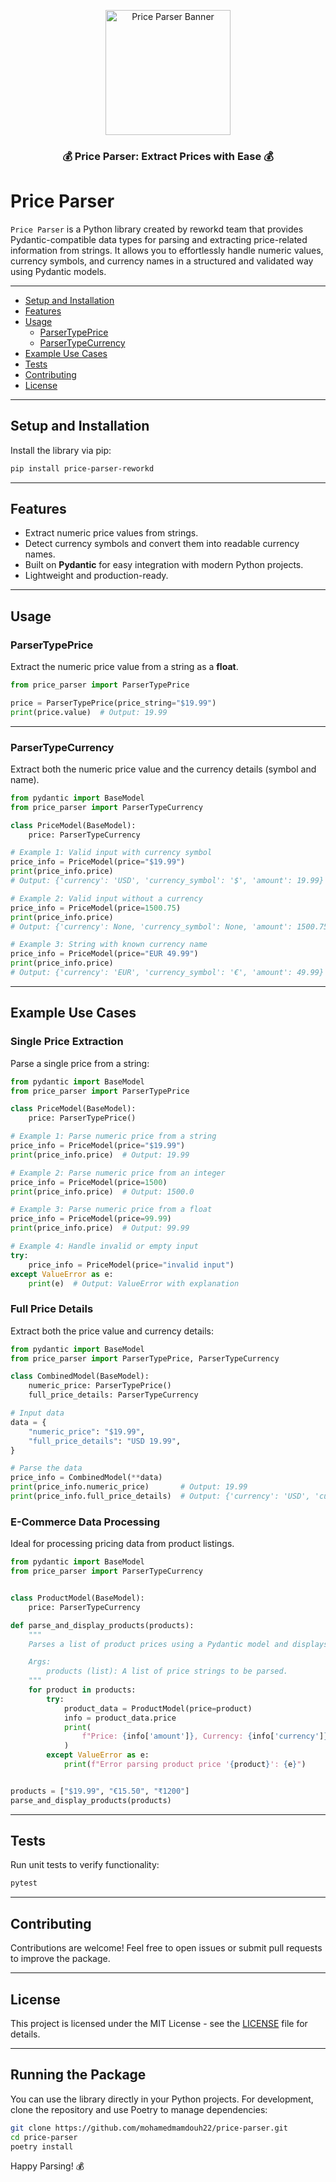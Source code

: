 <p align="center">
  <img src="./.github/assets/banner.png" height="200" alt="Price Parser Banner" />
</p>

<h3 align="center">💰 Price Parser: Extract Prices with Ease 💰</h3>

# Price Parser

`Price Parser` is a Python library created by reworkd team that provides Pydantic-compatible data types for parsing and extracting price-related information from strings. It allows you to effortlessly handle numeric values, currency symbols, and currency names in a structured and validated way using Pydantic models.

---

- [Setup and Installation](#setup-and-installation)
- [Features](#features)
- [Usage](#usage)
  - [ParserTypePrice](#parsertypeprice)
  - [ParserTypeCurrency](#parsertypecurrency)
- [Example Use Cases](#example-use-cases)
- [Tests](#tests)
- [Contributing](#contributing)
- [License](#license)

---

## Setup and Installation

Install the library via pip:

```bash
pip install price-parser-reworkd
```

---

## Features

- Extract numeric price values from strings.
- Detect currency symbols and convert them into readable currency names.
- Built on **Pydantic** for easy integration with modern Python projects.
- Lightweight and production-ready.

---

## Usage

### ParserTypePrice

Extract the numeric price value from a string as a **float**.

```python
from price_parser import ParserTypePrice

price = ParserTypePrice(price_string="$19.99")
print(price.value)  # Output: 19.99
```

---

### ParserTypeCurrency

Extract both the numeric price value and the currency details (symbol and name).

```python
from pydantic import BaseModel
from price_parser import ParserTypeCurrency

class PriceModel(BaseModel):
    price: ParserTypeCurrency

# Example 1: Valid input with currency symbol
price_info = PriceModel(price="$19.99")
print(price_info.price)
# Output: {'currency': 'USD', 'currency_symbol': '$', 'amount': 19.99}

# Example 2: Valid input without a currency
price_info = PriceModel(price=1500.75)
print(price_info.price)
# Output: {'currency': None, 'currency_symbol': None, 'amount': 1500.75}

# Example 3: String with known currency name
price_info = PriceModel(price="EUR 49.99")
print(price_info.price)
# Output: {'currency': 'EUR', 'currency_symbol': '€', 'amount': 49.99}

```

---

## Example Use Cases

### Single Price Extraction

Parse a single price from a string:

```python
from pydantic import BaseModel
from price_parser import ParserTypePrice

class PriceModel(BaseModel):
    price: ParserTypePrice()

# Example 1: Parse numeric price from a string
price_info = PriceModel(price="$19.99")
print(price_info.price)  # Output: 19.99

# Example 2: Parse numeric price from an integer
price_info = PriceModel(price=1500)
print(price_info.price)  # Output: 1500.0

# Example 3: Parse numeric price from a float
price_info = PriceModel(price=99.99)
print(price_info.price)  # Output: 99.99

# Example 4: Handle invalid or empty input
try:
    price_info = PriceModel(price="invalid input")
except ValueError as e:
    print(e)  # Output: ValueError with explanation

```

### Full Price Details

Extract both the price value and currency details:

```python
from pydantic import BaseModel
from price_parser import ParserTypePrice, ParserTypeCurrency

class CombinedModel(BaseModel):
    numeric_price: ParserTypePrice()
    full_price_details: ParserTypeCurrency

# Input data
data = {
    "numeric_price": "$19.99",
    "full_price_details": "USD 19.99",
}

# Parse the data
price_info = CombinedModel(**data)
print(price_info.numeric_price)       # Output: 19.99
print(price_info.full_price_details)  # Output: {'currency': 'USD', 'currency_symbol': '$', 'amount': 19.99}
```

### E-Commerce Data Processing

Ideal for processing pricing data from product listings.

```python
from pydantic import BaseModel
from price_parser import ParserTypeCurrency


class ProductModel(BaseModel):
    price: ParserTypeCurrency

def parse_and_display_products(products):
    """
    Parses a list of product prices using a Pydantic model and displays the extracted information.

    Args:
        products (list): A list of price strings to be parsed.
    """
    for product in products:
        try:
            product_data = ProductModel(price=product)
            info = product_data.price
            print(
                f"Price: {info['amount']}, Currency: {info['currency']}, Symbol: {info['currency_symbol']}"
            )
        except ValueError as e:
            print(f"Error parsing product price '{product}': {e}")


products = ["$19.99", "€15.50", "₹1200"]
parse_and_display_products(products)
```

---

## Tests

Run unit tests to verify functionality:

```bash
pytest
```

---

## Contributing

Contributions are welcome! Feel free to open issues or submit pull requests to improve the package.

---

## License

This project is licensed under the MIT License - see the [LICENSE](LICENSE) file for details.

---

## Running the Package

You can use the library directly in your Python projects. For development, clone the repository and use Poetry to manage dependencies:

```bash
git clone https://github.com/mohamedmamdouh22/price-parser.git
cd price-parser
poetry install
```

Happy Parsing! 💰
